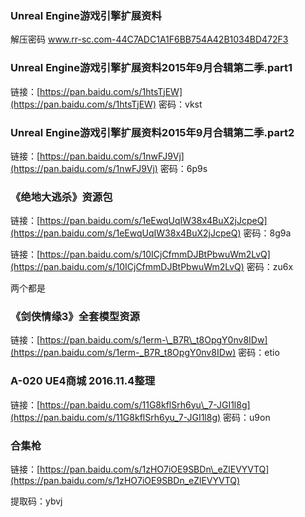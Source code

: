 ### Unreal Engine游戏引擎扩展资料

解压密码 www.rr-sc.com-44C7ADC1A1F6BB754A42B1034BD472F3

### **Unreal Engine游戏引擎扩展资料2015年9月合辑第二季.part1**

链接：[https://pan.baidu.com/s/1htsTjEW](https://pan.baidu.com/s/1htsTjEW) 密码：vkst

### **Unreal Engine游戏引擎扩展资料2015年9月合辑第二季.part2**

链接：[https://pan.baidu.com/s/1nwFJ9Vj](https://pan.baidu.com/s/1nwFJ9Vj) 密码：6p9s

### **《绝地大逃杀》资源包**

链接：[https://pan.baidu.com/s/1eEwqUqIW38x4BuX2jJcpeQ](https://pan.baidu.com/s/1eEwqUqIW38x4BuX2jJcpeQ) 密码：8g9a

链接：[https://pan.baidu.com/s/10ICjCfmmDJBtPbwuWm2LvQ](https://pan.baidu.com/s/10ICjCfmmDJBtPbwuWm2LvQ) 密码：zu6x

两个都是

### **《剑侠情缘3》全套模型资源**

链接：[https://pan.baidu.com/s/1erm-\_B7R\_t8OpgY0nv8IDw](https://pan.baidu.com/s/1erm-_B7R_t8OpgY0nv8IDw) 密码：etio

### **A-020 UE4商城 2016.11.4整理**

链接：[https://pan.baidu.com/s/11G8kflSrh6yu\_7-JGI1l8g](https://pan.baidu.com/s/11G8kflSrh6yu_7-JGI1l8g) 密码：u9on

### 合集枪

链接：[https://pan.baidu.com/s/1zHO7iOE9SBDn\_eZlEVYVTQ](https://pan.baidu.com/s/1zHO7iOE9SBDn_eZlEVYVTQ)

提取码：ybvj

